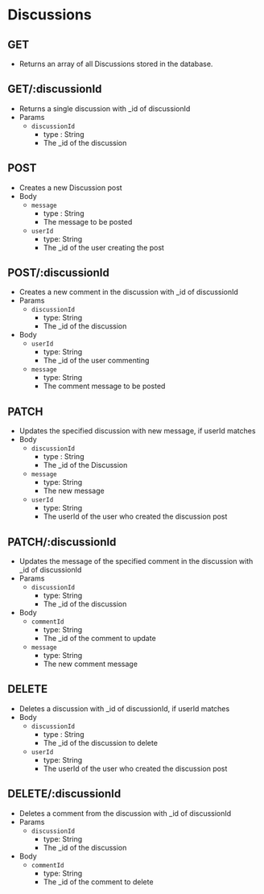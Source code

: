 # Discussions

## GET
- Returns an array of all Discussions stored in the database.

## GET/:discussionId
- Returns a single discussion with _id of discussionId
- Params
    - `discussionId`
        - type : String
        - The _id of the discussion

## POST
- Creates a new Discussion post
- Body
    - `message`
        - type : String
        - The message to be posted
    - `userId`
        - type: String
        - The _id of the user creating the post

## POST/:discussionId
- Creates a new comment in the discussion with _id of discussionId
- Params
    - `discussionId`
        - type: String
        - The _id of the discussion
- Body
    - `userId`
        - type: String
        - The _id of the user commenting
    - `message`
        - type: String
        - The comment message to be posted

## PATCH
- Updates the specified discussion with new message, if userId matches
- Body
    - `discussionId`
        - type : String
        - The _id of the Discussion
    - `message`
        - type: String
        - The new message
    - `userId`
        - type: String
        - The userId of the user who created the discussion post

## PATCH/:discussionId
- Updates the message of the specified comment in the discussion with _id of discussionId
- Params
    - `discussionId`
        - type: String
        - The _id of the discussion
- Body
    - `commentId`
        - type: String
        - The _id of the comment to update
    - `message`
        - type: String
        - The new comment message
        
## DELETE
- Deletes a discussion with _id of discussionId, if userId matches
- Body
    - `discussionId`
        - type : String
        - The _id of the discussion to delete
    - `userId`
        - type: String
        - The userId of the user who created the discussion post

## DELETE/:discussionId
- Deletes a comment from the discussion with _id of discussionId
- Params
    - `discussionId`
        - type: String
        - The _id of the discussion
- Body
    - `commentId`
        - type: String
        - The _id of the comment to delete
